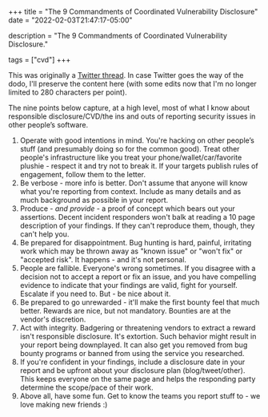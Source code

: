 +++
title = "The 9 Commandments of Coordinated Vulnerability Disclosure"
date = "2022-02-03T21:47:17-05:00"

description = "The 9 Commandments of Coordinated Vulnerability Disclosure."

tags = ["cvd"]
+++

This was originally a [Twitter thread](https://twitter.com/notdurson/status/1489350457730469888). In case Twitter goes the way of the dodo, I'll preserve the content here (with some edits now that I'm no longer limited to 280 characters per point).

The nine points below capture, at a high level, most of what I know about responsible disclosure/CVD/the ins and outs of reporting security issues in other people’s software.


1. Operate with good intentions in mind. You're hacking on other people’s stuff (and presumably doing so for the common good). Treat other people's infrastructure like you treat your phone/wallet/car/favorite plushie - respect it and try not to break it. If your targets publish rules of engagement, follow them to the letter.
1. Be verbose - more info is better. Don't assume that anyone will know what you're reporting from context. Include as many details and as much background as possible in your report.
1.  Produce - *and provide* - a proof of concept which bears out your assertions. Decent  incident responders won't balk at reading a 10 page description of your findings. If they can't reproduce them, though, they can't help you.
1. Be prepared for disappointment. Bug hunting is hard, painful, irritating work which may be thrown away as "known issue" or "won't fix" or "accepted risk". It happens - and it's not personal. 
1. People are fallible. Everyone's wrong sometimes. If you disagree with a decision not to accept a report or fix an issue, and you have compelling evidence to indicate that your findings are valid, fight for yourself. Escalate if you need to. But - be nice about it.
1. Be prepared to go unrewarded - it'll make the first bounty feel that much better. Rewards are nice, but not mandatory. Bounties are at the vendor's discretion.
1. Act with integrity. Badgering or threatening vendors to extract a reward isn't responsible disclosure. It's extortion. Such behavior might result in your report being downplayed. It can also get you removed from bug bounty programs or banned from using the service you researched.
1. If you're confident in your findings, include a disclosure date in your report and be upfront about your disclosure plan (blog/tweet/other). This keeps everyone on the same page and helps the responding party determine the scope/pace of their work.
1. Above all, have some fun. Get to know the teams you report stuff to - we love making new friends :)
